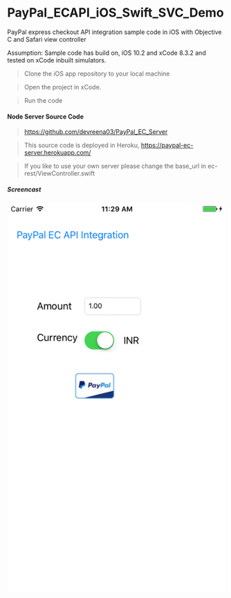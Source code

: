 # PayPal_ECAPI_iOS_Swift_SVC_Demo
PayPal express checkout API integration sample code in iOS with Objective C and Safari view controller

Assumption:
Sample code has build on, iOS 10.2 and xCode 8.3.2 and tested on xCode inbuilt simulators.

>Clone the iOS app repository to your local machine 

>Open the project in xCode.

>Run the code 


#### Node Server Source Code 

>https://github.com/devreena03/PayPal_EC_Server

>This source code is deployed in Heroku, https://paypal-ec-server.herokuapp.com/

>If you like to use your own server please change the base_url in ec-rest/ViewController.swift


##### Screencast

![ScreenShot](https://github.com/devreena03/PayPal_ECAPI_iOS_Swift_SVC_Demo/blob/master/screencast.gif)
